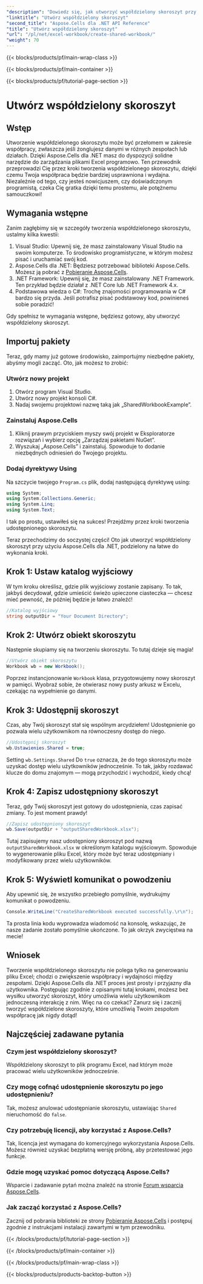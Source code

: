 ```yaml
---
"description": "Dowiedz się, jak utworzyć współdzielony skoroszyt przy użyciu Aspose.Cells dla .NET dzięki temu prostemu przewodnikowi krok po kroku. Idealne do usprawnienia współpracy zespołowej."
"linktitle": "Utwórz współdzielony skoroszyt"
"second_title": "Aspose.Cells dla .NET API Reference"
"title": "Utwórz współdzielony skoroszyt"
"url": "/pl/net/excel-workbook/create-shared-workbook/"
"weight": 70
---
```


{{< blocks/products/pf/main-wrap-class >}}

{{< blocks/products/pf/main-container >}}

{{< blocks/products/pf/tutorial-page-section >}}

# Utwórz współdzielony skoroszyt

## Wstęp

Utworzenie współdzielonego skoroszytu może być przełomem w zakresie współpracy, zwłaszcza jeśli żonglujesz danymi w różnych zespołach lub działach. Dzięki Aspose.Cells dla .NET masz do dyspozycji solidne narzędzie do zarządzania plikami Excel programowo. Ten przewodnik przeprowadzi Cię przez kroki tworzenia współdzielonego skoroszytu, dzięki czemu Twoja współpraca będzie bardziej usprawniona i wydajna. Niezależnie od tego, czy jesteś nowicjuszem, czy doświadczonym programistą, czeka Cię gratka dzięki temu prostemu, ale potężnemu samouczkowi!

## Wymagania wstępne

Zanim zagłębimy się w szczegóły tworzenia współdzielonego skoroszytu, ustalmy kilka kwestii:

1. Visual Studio: Upewnij się, że masz zainstalowany Visual Studio na swoim komputerze. To środowisko programistyczne, w którym możesz pisać i uruchamiać swój kod.
2. Aspose.Cells dla .NET: Będziesz potrzebować biblioteki Aspose.Cells. Możesz ją pobrać z [Pobieranie Aspose.Cells](https://releases.aspose.com/cells/net/).
3. .NET Framework: Upewnij się, że masz zainstalowany .NET Framework. Ten przykład będzie działał z .NET Core lub .NET Framework 4.x.
4. Podstawowa wiedza o C#: Trochę znajomości programowania w C# bardzo się przyda. Jeśli potrafisz pisać podstawowy kod, powinieneś sobie poradzić!

Gdy spełnisz te wymagania wstępne, będziesz gotowy, aby utworzyć współdzielony skoroszyt.

## Importuj pakiety

Teraz, gdy mamy już gotowe środowisko, zaimportujmy niezbędne pakiety, abyśmy mogli zacząć. Oto, jak możesz to zrobić:

### Utwórz nowy projekt
1. Otwórz program Visual Studio.
2. Utwórz nowy projekt konsoli C#.
3. Nadaj swojemu projektowi nazwę taką jak „SharedWorkbookExample”.

### Zainstaluj Aspose.Cells
1. Kliknij prawym przyciskiem myszy swój projekt w Eksploratorze rozwiązań i wybierz opcję „Zarządzaj pakietami NuGet”.
2. Wyszukaj „Aspose.Cells” i zainstaluj. Spowoduje to dodanie niezbędnych odniesień do Twojego projektu.

### Dodaj dyrektywy Using
Na szczycie twojego `Program.cs` plik, dodaj następującą dyrektywę using:

```csharp
using System;
using System.Collections.Generic;
using System.Linq;
using System.Text;
```

I tak po prostu, ustawiłeś się na sukces! Przejdźmy przez kroki tworzenia udostępnionego skoroszytu.

Teraz przechodzimy do soczystej części! Oto jak utworzyć współdzielony skoroszyt przy użyciu Aspose.Cells dla .NET, podzielony na łatwe do wykonania kroki.

## Krok 1: Ustaw katalog wyjściowy

W tym kroku określisz, gdzie plik wyjściowy zostanie zapisany. To tak, jakbyś decydował, gdzie umieścić świeżo upieczone ciasteczka — chcesz mieć pewność, że później będzie je łatwo znaleźć!

```csharp
//Katalog wyjściowy
string outputDir = "Your Document Directory";
```

## Krok 2: Utwórz obiekt skoroszytu

Następnie skupiamy się na tworzeniu skoroszytu. To tutaj dzieje się magia!

```csharp
//Utwórz obiekt skoroszytu
Workbook wb = new Workbook();
```
Poprzez instancjonowanie `Workbook` klasa, przygotowujemy nowy skoroszyt w pamięci. Wyobraź sobie, że otwierasz nowy pusty arkusz w Excelu, czekając na wypełnienie go danymi.

## Krok 3: Udostępnij skoroszyt

Czas, aby Twój skoroszyt stał się wspólnym arcydziełem! Udostępnienie go pozwala wielu użytkownikom na równoczesny dostęp do niego.

```csharp
//Udostępnij skoroszyt
wb.Ustawienies.Shared = true;
```
Setting `wb.Settings.Shared` Do `true` oznacza, że do tego skoroszytu może uzyskać dostęp wielu użytkowników jednocześnie. To tak, jakby rozdawać klucze do domu znajomym — mogą przychodzić i wychodzić, kiedy chcą!

## Krok 4: Zapisz udostępniony skoroszyt

Teraz, gdy Twój skoroszyt jest gotowy do udostępnienia, czas zapisać zmiany. To jest moment prawdy!

```csharp
//Zapisz udostępniony skoroszyt
wb.Save(outputDir + "outputSharedWorkbook.xlsx");
```
Tutaj zapisujemy nasz udostępniony skoroszyt pod nazwą `outputSharedWorkbook.xlsx` w określonym katalogu wyjściowym. Spowoduje to wygenerowanie pliku Excel, który może być teraz udostępniany i modyfikowany przez wielu użytkowników.

## Krok 5: Wyświetl komunikat o powodzeniu

Aby upewnić się, że wszystko przebiegło pomyślnie, wydrukujmy komunikat o powodzeniu.

```csharp
Console.WriteLine("CreateSharedWorkbook executed successfully.\r\n");
```
Ta prosta linia kodu wyprowadza wiadomość na konsolę, wskazując, że nasze zadanie zostało pomyślnie ukończone. To jak okrzyk zwycięstwa na mecie!

## Wniosek 

Tworzenie współdzielonego skoroszytu nie polega tylko na generowaniu pliku Excel; chodzi o zwiększenie współpracy i wydajności między zespołami. Dzięki Aspose.Cells dla .NET proces jest prosty i przyjazny dla użytkownika. Postępując zgodnie z opisanymi tutaj krokami, możesz bez wysiłku utworzyć skoroszyt, który umożliwia wielu użytkownikom jednoczesną interakcję z nim. Więc na co czekać? Zanurz się i zacznij tworzyć współdzielone skoroszyty, które umożliwią Twoim zespołom współpracę jak nigdy dotąd!

## Najczęściej zadawane pytania

### Czym jest współdzielony skoroszyt?
Współdzielony skoroszyt to plik programu Excel, nad którym może pracować wielu użytkowników jednocześnie.

### Czy mogę cofnąć udostępnienie skoroszytu po jego udostępnieniu?
Tak, możesz anulować udostępnianie skoroszytu, ustawiając `Shared` nieruchomość do `false`.

### Czy potrzebuję licencji, aby korzystać z Aspose.Cells?
Tak, licencja jest wymagana do komercyjnego wykorzystania Aspose.Cells. Możesz również uzyskać bezpłatną wersję próbną, aby przetestować jego funkcje.

### Gdzie mogę uzyskać pomoc dotyczącą Aspose.Cells?
Wsparcie i zadawanie pytań można znaleźć na stronie [Forum wsparcia Aspose.Cells](https://forum.aspose.com/c/cells/9).

### Jak zacząć korzystać z Aspose.Cells?
Zacznij od pobrania biblioteki ze strony [Pobieranie Aspose.Cells](https://releases.aspose.com/cells/net/) i postępuj zgodnie z instrukcjami instalacji zawartymi w tym przewodniku.

{{< /blocks/products/pf/tutorial-page-section >}}

{{< /blocks/products/pf/main-container >}}

{{< /blocks/products/pf/main-wrap-class >}}

{{< blocks/products/products-backtop-button >}}